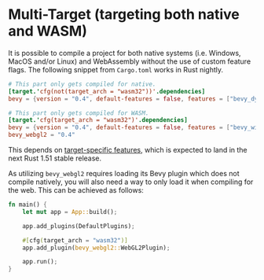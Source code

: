 # Multi-Target (targeting both native and WASM)

It is possible to compile a project for both native systems (i.e. Windows,
MacOS and/or Linux) and WebAssembly without the use of custom feature flags.
The following snippet from `Cargo.toml` works in Rust nightly.

```toml
# This part only gets compiled for native.
[target.'cfg(not(target_arch = "wasm32"))'.dependencies]
bevy = {version = "0.4", default-features = false, features = ["bevy_dynamic_plugin", "bevy_wgpu", "bevy_winit", "png", "render", "x11", "wayland"]}

# This part only gets compiled for WASM.
[target.'cfg(target_arch = "wasm32")'.dependencies]
bevy = {version = "0.4", default-features = false, features = ["bevy_winit", "render"]}
bevy_webgl2 = "0.4"
```

This depends on [target-specific features](https://github.com/rust-lang/cargo/issues/1197), which is expected to land in the next Rust 1.51 stable release.

As utilizing `bevy_webgl2` requires loading its Bevy plugin which does not
compile natively, you will also need a way to only load it when compiling for
the web. This can be achieved as follows:

```rust
fn main() {
    let mut app = App::build();

    app.add_plugins(DefaultPlugins);

    #[cfg(target_arch = "wasm32")]
    app.add_plugin(bevy_webgl2::WebGL2Plugin);

    app.run();
}
```

